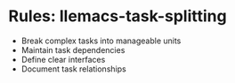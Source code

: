 <!-- ---
!-- title: 2024-12-27 23:37:40
!-- author: Yusuke Watanabe
!-- date: /home/ywatanabe/.emacs.d/lisp/llemacs/workspace/resources/prompt-templates/components/03_rules/llemacs-task-splitting.md
!-- --- -->

# Rules: llemacs-task-splitting
* Break complex tasks into manageable units
* Maintain task dependencies
* Define clear interfaces
* Document task relationships